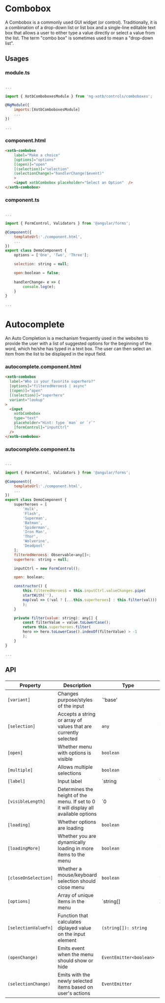 # Combobox

A Combobox is a commonly used GUI widget (or control). Traditionally, it is a combination of a drop-down list or list box and a single-line editable text box that allows a user to either type a value directly or select a value from the list. The term "combo box" is sometimes used to mean a "drop-down list".


## Usages

### module.ts
```javascript

...

import { XotbComboboxesModule } from 'ng-xotb/controls/comboboxes';

@NgModule({
    imports:[XotbComboboxesModule]
    ...
})

...
```

### component.html
```html
<xotb-combobox
    label="Make a choice"
    [options]="options"
    [(open)]="open"
    [(selection)]="selection"
    (selectionChange)="handlerChange($event)"
    >
    <input xotbCombobox placeholder="Select an Option"  />
</xotb-combobox>
```

### component.ts
```javascript

...

import { FormControl, Validators } from '@angular/forms';

@Component({
    templateUrl:'./component.html',
    ...
})
export class DemoComponent {
    options = ['One', 'Two', 'Three'];

    selection: string = null;

    open:boolean = false;
    
    handlerChange= e => {
        console.log(e);
    }
}

...
```

# Autocomplete

An Auto Completion is a mechanism frequently used in the websites to provide the user with a list of suggested options for the beginning of the word, which he/she has typed in a text box. The user can then select an item from the list to be displayed in the input field.

### autocomplete.component.html
```html
<xotb-combobox
  label="Who is your favorite superhero?"
  [options]="filteredHeroes$ | async"
  [(open)]="open"
  [(selection)]="superhero"
  variant="lookup"
>
  <input
    xotbCombobox
    type="text"
    placeholder="Hint: type `man` or `r`"
    [formControl]="inputCtrl"
  />
</xotb-combobox>
```

### autocomplete.component.ts
```javascript

...

import { FormControl, Validators } from '@angular/forms';

@Component({
    templateUrl:'./component.html',
    ...
})
export class DemoComponent {
    superheroes = [
        'Hulk',
        'Flash',
        'Superman',
        'Batman',
        'Spiderman',
        'Iron Man',
        'Thor',
        'Wolverine',
        'Deadpool'
    ];
    filteredHeroes$: Observable<any[]>;
    superhero: string = null;

    inputCtrl = new FormControl();

    open: boolean;

    constructor() {
        this.filteredHeroes$ = this.inputCtrl.valueChanges.pipe(
        startWith(''),
        map(val => (!val ? [...this.superheroes] : this.filter(val)))
        );
    }

    private filter(value: string): any[] {
        const filterValue = value.toLowerCase();
        return this.superheroes.filter(
        hero => hero.toLowerCase().indexOf(filterValue) > -1
        );
    }
}

...
```

## API
 
### <xotb-file-upload>

| Property | Description | Type | Default |
| --- | --- | --- | --- |
| `[variant]` | Changes purpose/styles of the input | `'base' | 'lookup'` | `'base'` |
| `[selection]` | Accepts a string or array of values that are currently selected | `any` | `false` |
| `[open]` | Whether menu with options is visible | `boolean` | `false` |
| `[multiple]` | Allows multiple selections | `boolean` | `false` |
| `[label]` | Input label | `string | TemplateRef` |  |
| `[visibleLength]` | Determines the height of the menu. If set to 0 it will display all available options | `0 | 5 | 7 | 10` | `5` |
| `[loading]` | Whether options are loading | `boolean` | `false` |
| `[loadingMore]` | Whether you are dynamically loading in more items to the menu | `boolean` | `false` |
| `[closeOnSelection]` | Whether a mouse/keyboard selection should close menu | `boolean` | `true` |
| `[options]` | Array of unique items in the menu | `string[] | XotbComboboxOptionItem[]` |  |
| `[selectionValueFn]` | Function that calculates diplayed value on the input element | `(string[]): string` | `Function` |
| `(openChange)` | Emits event when the menu should show or hide | `EventEmitter<boolean>` | `false` |
| `(selectionChange)` | Emits with the newly selected items based on user's actions | `EventEmitter` |  |